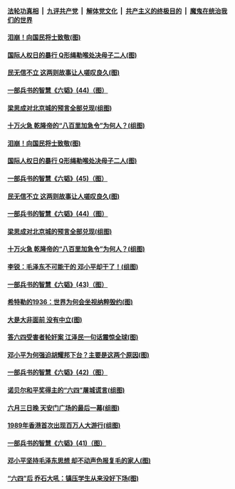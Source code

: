 

####  [法轮功真相](../../../../basic/blob/master/README.md?t=06071231) &nbsp;|&nbsp; [九评共产党](../../../../9ping.md/blob/master/README.md?t=06071231) &nbsp;|&nbsp; [解体党文化](../../../../jtdwh.md/blob/master/README.md?t=06071231)  &nbsp;|&nbsp; [共产主义的终极目的](../../../../gczydzjmd.md/blob/master/README.md?t=06071231) &nbsp;|&nbsp; [魔鬼在统治我们的世界](../../../../mgztzwmdsj.md/blob/master/README.md?t=06071231) 

#### [泪崩！向国民将士致敬(图)](../pages/p6/934063.md?t=06071231) 

#### [国际人权日的暴行 Q形绳勒喉处决母子二人(图)](../pages/p6/935183.md?t=06071231) 

#### [民无信不立 这两则故事让人嗟叹良久(图)](../pages/p6/934477.md?t=06071231) 

#### [一部兵书的智慧《六韬》(44)（图）](../pages/p6/931115.md?t=06071231) 

#### [梁思成对北京城的预言全部兑现(组图)](../pages/p6/934983.md?t=06071231) 

#### [十万火急 乾隆帝的“八百里加急令”为何人？(组图)](../pages/p6/934206.md?t=06071231) 

#### [泪崩！向国民将士致敬(图)](../pages/p6/934063.md?t=06071231) 

#### [国际人权日的暴行 Q形绳勒喉处决母子二人(图)](../pages/p6/935183.md?t=06071231) 

#### [一部兵书的智慧《六韬》(45)（图）](../pages/p6/931123.md?t=06071231) 

#### [民无信不立 这两则故事让人嗟叹良久(图)](../pages/p6/934477.md?t=06071231) 

#### [一部兵书的智慧《六韬》(44)（图）](../pages/p6/931115.md?t=06071231) 

#### [梁思成对北京城的预言全部兑现(组图)](../pages/p6/934983.md?t=06071231) 

#### [十万火急 乾隆帝的“八百里加急令”为何人？(组图)](../pages/p6/934206.md?t=06071231) 

#### [李锐：毛泽东不可能干的 邓小平却干了！(组图)](../pages/p6/934981.md?t=06071231) 

#### [一部兵书的智慧《六韬》(43)（图）](../pages/p6/931114.md?t=06071231) 

#### [希特勒的1936：世界为何会坐视纳粹毁约(图)](../pages/p6/935217.md?t=06071231) 

#### [大是大非面前 没有中立(图)](../pages/p6/934485.md?t=06071231) 

#### [答六四受害者轮奸案 江泽民一句话震惊全球(图)](../pages/p6/910379.md?t=06071231) 

#### [邓小平为何强迫胡耀邦下台？主要是这两个原因(图)](../pages/p6/935035.md?t=06071231) 

#### [一部兵书的智慧《六韬》(42)（图）](../pages/p6/931113.md?t=06071231) 

#### [诺贝尔和平奖得主的“六四”屠城谎言(组图)](../pages/p6/934150.md?t=06071231) 

#### [六月三日晚 天安门广场的最后一幕(组图)](../pages/p6/934536.md?t=06071231) 

#### [1989年香港首次出现百万人大游行(组图)](../pages/p6/935120.md?t=06071231) 

#### [一部兵书的智慧《六韬》(41)（图）](../pages/p6/931111.md?t=06071231) 

#### [邓小平坚持毛泽东思想 却不动声色报复毛的家人(图)](../pages/p6/934249.md?t=06071231) 

#### [“六四”后 乔石大吼：镇压学生从来没好下场(图)](../pages/p6/918521.md?t=06071231) 

